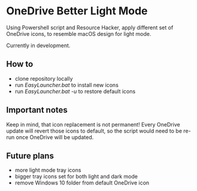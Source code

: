 # OneDrive Better Light Mode

Using Powershell script and Resource Hacker, apply different set of OneDrive icons, to resemble macOS design for light mode.

Currently in development.

## How to

- clone repository locally
- run _EasyLauncher.bat_ to install new icons
- run _EasyLauncher.bat -u_ to restore default icons

## Important notes

Keep in mind, that icon replacement is not permanent! Every OneDrive update will revert those icons to default, so the script would need to be re-run once OneDrive will be updated.

## Future plans
- more light mode tray icons
- bigger tray icons set for both light and dark mode
- remove Windows 10 folder from default OneDrive icon
